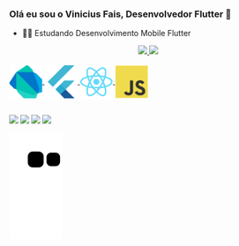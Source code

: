 ### Olá eu sou o Vinicius Fais, Desenvolvedor Flutter 👋

- 👨‍💻 Estudando Desenvolvimento Mobile Flutter
<!--- 😄 Pronome: ele/dele-->

<div align="center">
  <a href="https://github.com/ViniFais">
  <img height="180em" src="https://github-readme-stats.vercel.app/api?username=ViniFais&show_icons=true&theme=chartreuse-dark&include_all_commits=true&count_private=true"/>
  <img height="180em" src="https://github-readme-stats.vercel.app/api/top-langs/?username=ViniFais&layout=compact&langs_count=7&theme=midnight-purple"/>
 <!--<img height="200em" src="https://github-readme-stats.vercel.app/api/top-langs/?username=ViniFais&theme=chartreuse-dark"/>-->
</div>
<div style="display: inline_block"><br>
  <img align="center" alt="Vini-Dart" height="60" width="60" src="https://raw.githubusercontent.com/devicons/devicon/master/icons/dart/dart-original.svg">
  <img align="center" alt="Rafa-Ts" height="60" width="60" src="https://raw.githubusercontent.com/devicons/devicon/master/icons/flutter/flutter-original.svg">
  <img align="center" alt="Rafa-React" height="60" width="60" src="https://raw.githubusercontent.com/devicons/devicon/master/icons/react/react-original.svg">
 <img align="center" alt="Rafa-React" height="60" width="60" src="https://raw.githubusercontent.com/devicons/devicon/master/icons/javascript/javascript-original.svg">
   <!--<img align="center" alt="Rafa-React" height="60" width="60" src="https://raw.githubusercontent.com/devicons/devicon/master/icons/html5/html5-original.svg">
   <img align="center" alt="Rafa-React" height="60" width="60" src="https://raw.githubusercontent.com/devicons/devicon/master/icons/css3/css3-original.svg">-->
</div>
  
  ##

<div> 
  <a href="https://www.linkedin.com/in/vinicius-fais-8898741b0" target="_blank"><img src="https://img.shields.io/badge/-LinkedIn-%230077B5?style=for-the-badge&logo=linkedin&logoColor=white" target="_blank"></a>
  <a href = "mailto:vinifais04@gmail.com" target="_blank"><img src="https://img.shields.io/badge/Gmail-D14836?style=for-the-badge&logo=gmail&logoColor=white"></a>
  <a href="https://www.instagram.com/vini_fais" target="_blank"><img src="https://img.shields.io/badge/-Instagram-%23E4405F?style=for-the-badge&logo=instagram&logoColor=white" target="_blank"></a>
 <a href="https://discord.gg/wagxzStdcR" target="_blank"><img src="https://img.shields.io/website-up-down-green-red/http/monip.org.svg" target="_blank"></a> 
  
 
  ![Snake animation](https://github.com/ViniFais/ViniFais/blob/output/github-contribution-grid-snake.svg)
 
</div>
